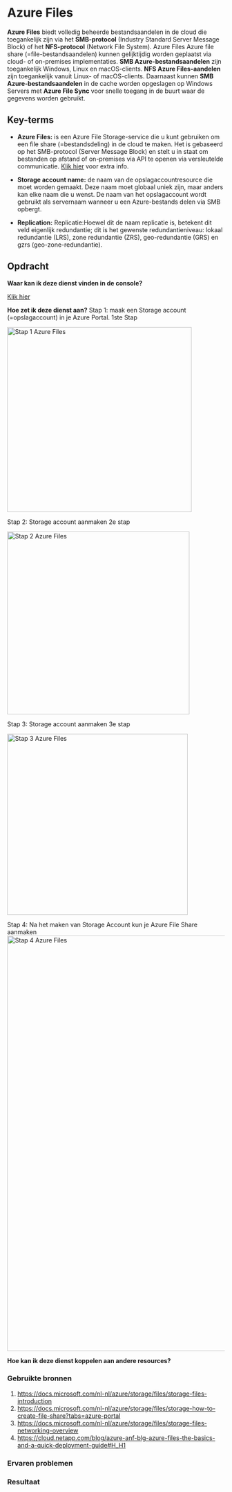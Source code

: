 # Azure Files

**Azure Files** biedt volledig beheerde bestandsaandelen in de cloud die toegankelijk zijn via het **SMB-protocol** (Industry Standard Server Message Block) 
of het **NFS-protocol** (Network File System). Azure Files Azure file share (=file-bestandsaandelen) kunnen gelijktijdig worden geplaatst 
via cloud- of on-premises implementaties. **SMB Azure-bestandsaandelen** zijn toegankelijk Windows, Linux en macOS-clients. 
**NFS Azure Files-aandelen** zijn toegankelijk vanuit Linux- of macOS-clients. 
Daarnaast kunnen **SMB Azure-bestandsaandelen** in de cache worden opgeslagen op Windows Servers met **Azure File Sync** voor snelle toegang 
in de buurt waar de gegevens worden gebruikt.

## Key-terms

- **Azure Files:** is een Azure File Storage-service die u kunt gebruiken om een file share (=bestandsdeling) in de cloud te maken. Het is gebaseerd op
  het SMB-protocol (Server Message Block) en stelt u in staat om bestanden op afstand of on-premises via API te openen via versleutelde communicatie. [Klik hier](https://cloud.netapp.com/blog/azure-anf-blg-azure-files-the-basics-and-a-quick-deployment-guide#H_H1) voor extra info.

- **Storage account name:** de naam van de opslagaccountresource die moet worden gemaakt. Deze naam moet globaal uniek zijn, maar anders kan elke naam die u wenst. 
  De naam van het opslagaccount wordt gebruikt als servernaam wanneer u een Azure-bestands delen via SMB opbergt.

- **Replication:** Replicatie:Hoewel dit de naam replicatie is, betekent dit veld eigenlijk redundantie; dit is het gewenste redundantieniveau: 
  lokaal redundantie (LRS), zone redundantie (ZRS), geo-redundantie (GRS) en gzrs (geo-zone-redundantie). 

## Opdracht


**Waar kan ik deze dienst vinden in de console?**

[Klik hier](https://docs.microsoft.com/nl-nl/azure/storage/files/storage-how-to-create-file-share?tabs=azure-portal)

**Hoe zet ik deze dienst aan?**
Stap 1: maak een Storage account (=opslagaccount) in je Azure Portal. 1ste Stap

<img width="427" alt="Stap 1 Azure Files" src="https://user-images.githubusercontent.com/95620804/148794998-698d6f3d-7b52-49bf-bcb2-42325e392c06.png">

Stap 2: Storage account aanmaken 2e stap

<img width="422" alt="Stap 2 Azure Files" src="https://user-images.githubusercontent.com/95620804/148795024-fdc520fc-c8f3-4558-ad19-1e184345bc44.png">

Stap 3: Storage account aanmaken 3e stap

<img width="418" alt="Stap 3 Azure Files" src="https://user-images.githubusercontent.com/95620804/148795039-479c244c-1d98-463f-87b7-4c55127f13f3.png">

Stap 4: Na het maken van Storage Account kun je Azure File Share aanmaken
<img width="959" alt="Stap 4 Azure Files" src="https://user-images.githubusercontent.com/95620804/148795142-246b1277-a40c-4bf0-bfd2-2de89ac7e4c9.png">


**Hoe kan ik deze dienst koppelen aan andere resources?**


### Gebruikte bronnen
1. https://docs.microsoft.com/nl-nl/azure/storage/files/storage-files-introduction
2. https://docs.microsoft.com/nl-nl/azure/storage/files/storage-how-to-create-file-share?tabs=azure-portal
3. https://docs.microsoft.com/nl-nl/azure/storage/files/storage-files-networking-overview
4. https://cloud.netapp.com/blog/azure-anf-blg-azure-files-the-basics-and-a-quick-deployment-guide#H_H1

### Ervaren problemen


### Resultaat

